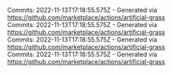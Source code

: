 Commits: 2022-11-13T17:18:55.575Z - Generated via https://github.com/marketplace/actions/artificial-grass
<br>
Commits: 2022-11-13T17:18:55.575Z - Generated via https://github.com/marketplace/actions/artificial-grass
<br>
Commits: 2022-11-13T17:18:55.575Z - Generated via https://github.com/marketplace/actions/artificial-grass
<br>
Commits: 2022-11-13T17:18:55.575Z - Generated via https://github.com/marketplace/actions/artificial-grass
<br>

